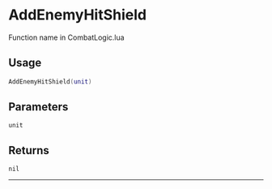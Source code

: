 # AddEnemyHitShield
Function name in CombatLogic.lua
## Usage
```lua
AddEnemyHitShield(unit)
```
## Parameters
`unit`
## Returns
`nil`

---